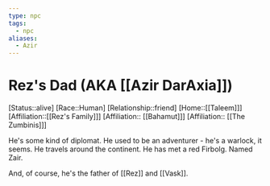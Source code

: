 ```yaml
---
type: npc
tags:
  - npc
aliases:
  - Azir
---
```


# Rez's Dad (AKA [[Azir DarAxia]])
[Status::alive]
[Race::Human]
[Relationship::friend]
[Home::[[Taleem]]]
[Affiliation::[[Rez's Family]]]
[Affiliation:: [[Bahamut]]]
[Affiliation:: [[The Zumbinis]]] 

He's some kind of diplomat. He used to be an adventurer - he's a warlock, it seems. He travels around the continent. He has met a red Firbolg. Named Zair.

And, of course, he's the father of [[Rez]] and [[Vask]]. 
